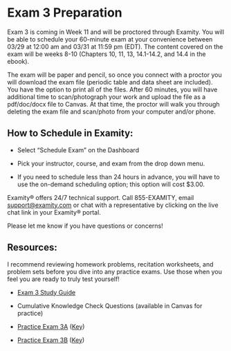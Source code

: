 # Exam 3 Preparation

Exam 3 is coming in Week 11 and will be proctored through Examity. You will be able to schedule your 60-minute exam at your convenience between 03/29 at 12:00 am and 03/31 at 11:59 pm (EDT). The content covered on the exam will be weeks 8-10 (Chapters 10, 11, 13, 14.1-14.2, and 14.4 in the ebook).

The exam will be paper and pencil, so once you connect with a proctor you will download the exam file (periodic table and data sheet are included). You have the option to print all of the files. After 60 minutes, you will have additional time to scan/photograph your work and upload the file as a pdf/doc/docx file to Canvas. At that time, the proctor will walk you through deleting the exam file and scan/photo from your computer and/or phone.

## How to Schedule in Examity:

* Select “Schedule Exam” on the Dashboard

* Pick your instructor, course, and exam from the drop down menu.

* If you need to schedule less than 24 hours in advance, you will have to use the on-demand scheduling option; this option will cost $3.00.


Examity® offers 24/7 technical support. Call 855-EXAMITY, email support@examity.com or chat with a representative by clicking on the live chat link in your Examity® portal.

Please let me know if you have questions or concerns!


## Resources:
I recommend reviewing homework problems, recitation worksheets, and problem sets before you dive into any practice exams. Use those when you feel you are ready to truly test yourself!

* [Exam 3 Study Guide](https://media.ed.science.psu.edu/sites/media/ed/files/documents/exam_3_study_guide_f17wc.pdf)

* Cumulative Knowledge Check Questions (available in Canvas for practice)

* [Practice Exam 3A](https://media.ed.science.psu.edu/sites/media/ed/files/documents/chem_110_practice_exam_3awc.pdf) ([Key](https://media.ed.science.psu.edu/sites/media/ed/files/documents/chem_110_practice_exam_3awc_key.pdf))

* [Practice Exam 3B](https://media.ed.science.psu.edu/sites/media/ed/files/documents/chem_110_practice_exam_3b_wc.pdf) ([Key](https://media.ed.science.psu.edu/sites/media/ed/files/documents/chem_110_practice_exam_3b_key.pdf))